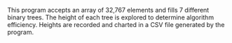 This program accepts an array of 32,767 elements and fills 7 different binary trees. The height of each tree is explored to determine algorithm efficiency. Heights are recorded and charted in a CSV file generated by the program.
